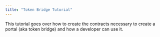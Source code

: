 ```yaml
---
title: "Token Bridge Tutorial"
---
```


This tutorial goes over how to create the contracts necessary to create a portal (aka token bridge) and how a developer can use it.
